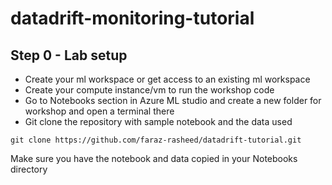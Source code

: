 # datadrift-monitoring-tutorial

## Step 0 - Lab setup
- Create your ml workspace or get access to an existing ml workspace
- Create your compute instance/vm to run the workshop code
- Go to Notebooks section in Azure ML studio and create a new folder for workshop and open a terminal there
- Git clone the repository with sample notebook and the data used
```
git clone https://github.com/faraz-rasheed/datadrift-tutorial.git
```
Make sure you have the notebook and data copied in your Notebooks directory
